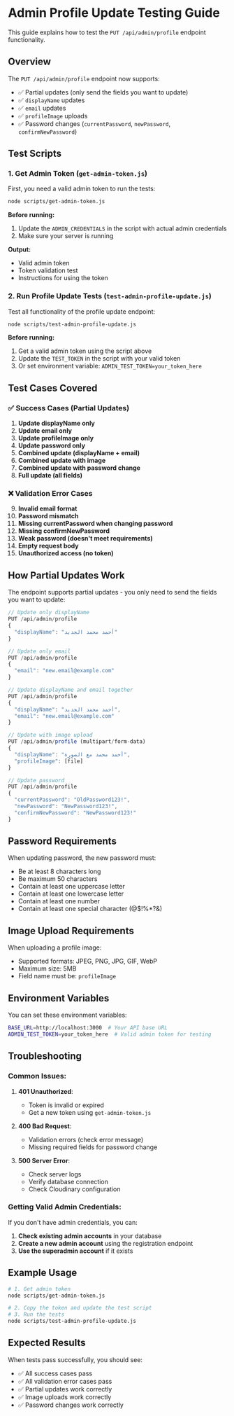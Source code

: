# Admin Profile Update Testing Guide

This guide explains how to test the `PUT /api/admin/profile` endpoint functionality.

## Overview

The `PUT /api/admin/profile` endpoint now supports:
- ✅ Partial updates (only send the fields you want to update)
- ✅ `displayName` updates
- ✅ `email` updates  
- ✅ `profileImage` uploads
- ✅ Password changes (`currentPassword`, `newPassword`, `confirmNewPassword`)

## Test Scripts

### 1. Get Admin Token (`get-admin-token.js`)

First, you need a valid admin token to run the tests:

```bash
node scripts/get-admin-token.js
```

**Before running:**
1. Update the `ADMIN_CREDENTIALS` in the script with actual admin credentials
2. Make sure your server is running

**Output:**
- Valid admin token
- Token validation test
- Instructions for using the token

### 2. Run Profile Update Tests (`test-admin-profile-update.js`)

Test all functionality of the profile update endpoint:

```bash
node scripts/test-admin-profile-update.js
```

**Before running:**
1. Get a valid admin token using the script above
2. Update the `TEST_TOKEN` in the script with your valid token
3. Or set environment variable: `ADMIN_TEST_TOKEN=your_token_here`

## Test Cases Covered

### ✅ Success Cases (Partial Updates)
1. **Update displayName only**
2. **Update email only** 
3. **Update profileImage only**
4. **Update password only**
5. **Combined update (displayName + email)**
6. **Combined update with image**
7. **Combined update with password change**
8. **Full update (all fields)**

### ❌ Validation Error Cases
9. **Invalid email format**
10. **Password mismatch**
11. **Missing currentPassword when changing password**
12. **Missing confirmNewPassword**
13. **Weak password (doesn't meet requirements)**
14. **Empty request body**
15. **Unauthorized access (no token)**

## How Partial Updates Work

The endpoint supports partial updates - you only need to send the fields you want to update:

```javascript
// Update only displayName
PUT /api/admin/profile
{
  "displayName": "أحمد محمد الجديد"
}

// Update only email
PUT /api/admin/profile  
{
  "email": "new.email@example.com"
}

// Update displayName and email together
PUT /api/admin/profile
{
  "displayName": "أحمد محمد الجديد",
  "email": "new.email@example.com"
}

// Update with image upload
PUT /api/admin/profile (multipart/form-data)
{
  "displayName": "أحمد محمد مع الصورة",
  "profileImage": [file]
}

// Update password
PUT /api/admin/profile
{
  "currentPassword": "OldPassword123!",
  "newPassword": "NewPassword123!", 
  "confirmNewPassword": "NewPassword123!"
}
```

## Password Requirements

When updating password, the new password must:
- Be at least 8 characters long
- Be maximum 50 characters
- Contain at least one uppercase letter
- Contain at least one lowercase letter  
- Contain at least one number
- Contain at least one special character (@$!%*?&)

## Image Upload Requirements

When uploading a profile image:
- Supported formats: JPEG, PNG, JPG, GIF, WebP
- Maximum size: 5MB
- Field name must be: `profileImage`

## Environment Variables

You can set these environment variables:

```bash
BASE_URL=http://localhost:3000  # Your API base URL
ADMIN_TEST_TOKEN=your_token_here  # Valid admin token for testing
```

## Troubleshooting

### Common Issues:

1. **401 Unauthorized**: 
   - Token is invalid or expired
   - Get a new token using `get-admin-token.js`

2. **400 Bad Request**:
   - Validation errors (check error message)
   - Missing required fields for password change

3. **500 Server Error**:
   - Check server logs
   - Verify database connection
   - Check Cloudinary configuration

### Getting Valid Admin Credentials:

If you don't have admin credentials, you can:

1. **Check existing admin accounts** in your database
2. **Create a new admin account** using the registration endpoint
3. **Use the superadmin account** if it exists

## Example Usage

```bash
# 1. Get admin token
node scripts/get-admin-token.js

# 2. Copy the token and update the test script
# 3. Run the tests
node scripts/test-admin-profile-update.js
```

## Expected Results

When tests pass successfully, you should see:
- ✅ All success cases pass
- ✅ All validation error cases pass  
- ✅ Partial updates work correctly
- ✅ Image uploads work correctly
- ✅ Password changes work correctly 